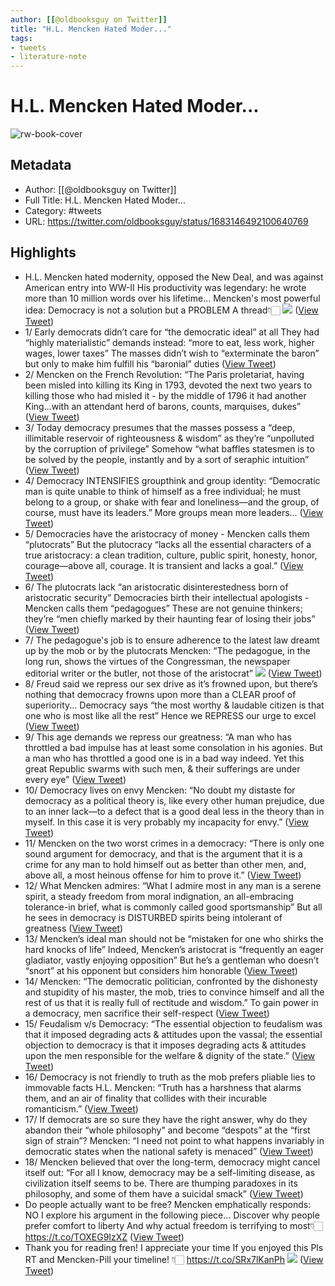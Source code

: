 ```yaml
---
author: [[@oldbooksguy on Twitter]]
title: "H.L. Mencken Hated Moder..."
tags: 
- tweets
- literature-note
---
```

# H.L. Mencken Hated Moder...

![rw-book-cover](https://pbs.twimg.com/profile_images/1620288384425164801/LsVmryws.jpg)

## Metadata
- Author: [[@oldbooksguy on Twitter]]
- Full Title: H.L. Mencken Hated Moder...
- Category: #tweets
- URL: https://twitter.com/oldbooksguy/status/1683146492100640769

## Highlights
- H.L. Mencken hated modernity, opposed the New Deal, and was against American entry into WW-II
  His productivity was legendary: he wrote more than 10 million words over his lifetime...
  Mencken's most powerful idea:
  Democracy is not a solution but a PROBLEM
  A thread👇🏻 
  ![](https://pbs.twimg.com/media/F1u8YBFaYAA5tH5.jpg) ([View Tweet](https://twitter.com/oldbooksguy/status/1683146492100640769))
- 1/ Early democrats didn’t care for “the democratic ideal” at all
  They had “highly materialistic” demands instead: “more to eat, less work, higher wages, lower taxes” 
  The masses didn’t wish to “exterminate the baron” but only to make him fulfill his “baronial” duties ([View Tweet](https://twitter.com/oldbooksguy/status/1683146687207063552))
- 2/ Mencken on the French Revolution:
  “The Paris proletariat, having been misled into killing its King in 1793, devoted the next two years to killing those who had misled it - by the middle of 1796 it had another King…with an attendant herd of barons, counts, marquises, dukes” ([View Tweet](https://twitter.com/oldbooksguy/status/1683146870930169856))
- 3/ Today democracy presumes that the masses possess a “deep, illimitable reservoir of righteousness & wisdom” as they’re “unpolluted by the corruption of privilege” 
  Somehow “what baffles statesmen is to be solved by the people, instantly and by a sort of seraphic intuition” ([View Tweet](https://twitter.com/oldbooksguy/status/1683146993827450880))
- 4/ Democracy INTENSIFIES groupthink and group identity:
  “Democratic man is quite unable to think of himself as a free individual; he must belong to a group, or shake with fear and loneliness—and the group, of course, must have its leaders.”
  More groups mean more leaders... ([View Tweet](https://twitter.com/oldbooksguy/status/1683147276745838592))
- 5/ Democracies have the aristocracy of money - Mencken calls them “plutocrats”
  But the plutocracy “lacks all the essential characters of a true aristocracy: a clean tradition, culture, public spirit, honesty, honor, courage—above all, courage. It is transient and lacks a goal.” ([View Tweet](https://twitter.com/oldbooksguy/status/1683147389719412739))
- 6/ The plutocrats lack “an aristocratic disinterestedness born of aristocratic security”
  Democracies birth their intellectual apologists - Mencken calls them “pedagogues”
  These are not genuine thinkers; they’re “men chiefly marked by their haunting fear of losing their jobs” ([View Tweet](https://twitter.com/oldbooksguy/status/1683147588235853825))
- 7/ The pedagogue's job is to ensure adherence to the latest law dreamt up by the mob or by the plutocrats
  Mencken:
  “The pedagogue, in the long run, shows the virtues of the Congressman, the newspaper editorial writer or the butler, not those of the aristocrat” 
  ![](https://pbs.twimg.com/media/F1u-HLVagAAi_30.jpg) ([View Tweet](https://twitter.com/oldbooksguy/status/1683147941593382912))
- 8/ Freud said we repress our sex drive as it’s frowned upon, but there’s nothing that democracy frowns upon more than a CLEAR proof of superiority...
  Democracy says “the most worthy & laudable citizen is that one who is most like all the rest”
  Hence we REPRESS our urge to excel ([View Tweet](https://twitter.com/oldbooksguy/status/1683148153237934080))
- 9/ This age demands we repress our greatness:
  “A man who has throttled a bad impulse has at least some consolation in his agonies. But a man who has throttled a good one is in a bad way indeed. Yet this great Republic swarms with such men, & their sufferings are under every eye” ([View Tweet](https://twitter.com/oldbooksguy/status/1683148395761012736))
- 10/ Democracy lives on envy
  Mencken:
  “No doubt my distaste for democracy as a political theory is, like every other human prejudice, due to an inner lack—to a defect that is a good deal less in the theory than in myself. In this case it is very probably my incapacity for envy.” ([View Tweet](https://twitter.com/oldbooksguy/status/1683148584504672257))
- 11/ Mencken on the two worst crimes in a democracy: 
  “There is only one sound argument for democracy, and that is the argument that it is a crime for any man to hold himself out as better than other men, and, above all, a most heinous offense for him to prove it.” ([View Tweet](https://twitter.com/oldbooksguy/status/1683148727320723456))
- 12/ What Mencken admires:
  “What I admire most in any man is a serene spirit, a steady freedom from moral indignation, an all-embracing tolerance-in brief, what is commonly called good sportsmanship”
  But all he sees in democracy is DISTURBED spirits being intolerant of greatness ([View Tweet](https://twitter.com/oldbooksguy/status/1683148992048402432))
- 13/ Mencken’s ideal man should not be “mistaken for one who shirks the hard knocks of life”
  Indeed, Mencken’s aristocrat is “frequently an eager gladiator, vastly enjoying opposition”
  But he’s a gentleman who doesn’t “snort” at his opponent but considers him honorable ([View Tweet](https://twitter.com/oldbooksguy/status/1683149111766441985))
- 14/ Mencken:
  “The democratic politician, confronted by the dishonesty and stupidity of his master, the mob, tries to convince himself and all the rest of us that it is really full of rectitude and wisdom.”
  To gain power in a democracy, men sacrifice their self-respect ([View Tweet](https://twitter.com/oldbooksguy/status/1683149253978525696))
- 15/ Feudalism v/s Democracy:
  “The essential objection to feudalism was that it imposed degrading acts & attitudes upon the vassal; the essential objection to democracy is that it imposes degrading acts & attitudes upon the men responsible for the welfare & dignity of the state.” ([View Tweet](https://twitter.com/oldbooksguy/status/1683149317593526272))
- 16/ Democracy is not friendly to truth as the mob prefers pliable lies to immovable facts
  H.L. Mencken: 
  “Truth has a harshness that alarms them, and an air of finality that collides with their incurable romanticism.” ([View Tweet](https://twitter.com/oldbooksguy/status/1683149406437269507))
- 17/ If democrats are so sure they have the right answer, why do they abandon their “whole philosophy” and become “despots” at the “first sign of strain”? 
  Mencken:
  “I need not point to what happens invariably in democratic states when the national safety is menaced” ([View Tweet](https://twitter.com/oldbooksguy/status/1683150095494283265))
- 18/ Mencken believed that over the long-term, democracy might cancel itself out:
  “For all I know, democracy may be a self-limiting disease, as civilization itself seems to be. There are thumping paradoxes in its philosophy, and some of them have a suicidal smack” ([View Tweet](https://twitter.com/oldbooksguy/status/1683150187500548096))
- Do people actually want to be free?
  Mencken emphatically responds: NO
  I explore his argument in the following piece...
  Discover why people prefer comfort to liberty
  And why actual freedom is terrifying to most👇🏻
  https://t.co/TOXEG9IzXZ ([View Tweet](https://twitter.com/oldbooksguy/status/1683150455176855554))
- Thank you for reading fren!
  I appreciate your time
  If you enjoyed this
  Pls RT and Mencken-Pill your timeline!
  👇🏻
  https://t.co/SRx7lKanPh 
  ![](https://pbs.twimg.com/media/F1vAlxKakAA_z50.png) ([View Tweet](https://twitter.com/oldbooksguy/status/1683150761746898945))
